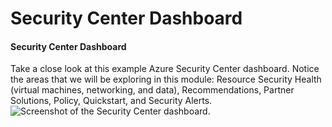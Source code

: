 # Security Center Dashboard

#### Security Center Dashboard <a id="security-center-dashboard"></a>

Take a close look at this example Azure Security Center dashboard. Notice the areas that we will be exploring in this module: Resource Security Health \(virtual machines, networking, and data\), Recommendations, Partner Solutions, Policy, Quickstart, and Security Alerts. ![Screenshot of the Security Center dashboard. ](https://prod-edxapp.edx-cdn.org/assets/courseware/v1/704112a7ea7a9acbb6ef781da8390424/asset-v1:Microsoft+AZURE208x+3T2018+type@asset+block/M3L1T5_57Urr76.png)

